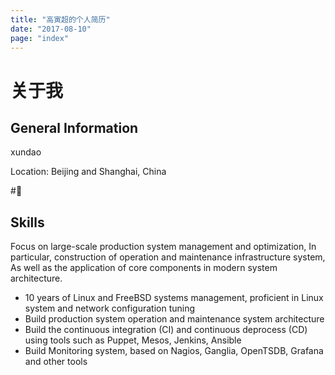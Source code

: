 ```yaml
---
title: "高寅超的个人简历"
date: "2017-08-10"
page: "index"
---
```


# 关于我

## General Information

xundao

Location: Beijing and Shanghai, China

#:100:

## Skills

Focus on large-scale production system management and optimization,
In particular, construction of operation and maintenance infrastructure system,
As well as the application of core components in modern system architecture.

- 10 years of Linux and FreeBSD systems management, proficient in Linux system and network configuration tuning
- Build production system operation and maintenance system architecture
- Build the continuous integration (CI) and continuous deprocess (CD) using tools such as Puppet, Mesos, Jenkins, Ansible
- Build Monitoring system, based on Nagios, Ganglia, OpenTSDB, Grafana and other tools
